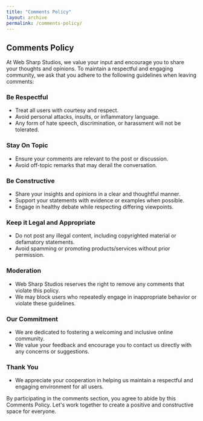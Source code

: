 ```yaml
---
title: "Comments Policy"
layout: archive
permalink: /comments-policy/
---
```


## Comments Policy

At Web Sharp Studios, we value your input and encourage you to share your thoughts and opinions. To maintain a respectful and engaging community, we ask that you adhere to the following guidelines when leaving comments:

### Be Respectful

- Treat all users with courtesy and respect.
- Avoid personal attacks, insults, or inflammatory language.
- Any form of hate speech, discrimination, or harassment will not be tolerated.

### Stay On Topic

- Ensure your comments are relevant to the post or discussion.
- Avoid off-topic remarks that may derail the conversation.

### Be Constructive

- Share your insights and opinions in a clear and thoughtful manner.
- Support your statements with evidence or examples when possible.
- Engage in healthy debate while respecting differing viewpoints.

### Keep it Legal and Appropriate

- Do not post any illegal content, including copyrighted material or defamatory statements.
- Avoid spamming or promoting products/services without prior permission.

### Moderation

- Web Sharp Studios reserves the right to remove any comments that violate this policy.
- We may block users who repeatedly engage in inappropriate behavior or violate these guidelines.

### Our Commitment

- We are dedicated to fostering a welcoming and inclusive online community.
- We value your feedback and encourage you to contact us directly with any concerns or suggestions.

### Thank You

- We appreciate your cooperation in helping us maintain a respectful and engaging environment for all users.

By participating in the comments section, you agree to abide by this Comments Policy. Let's work together to create a positive and constructive space for everyone.
